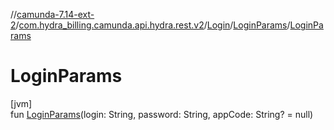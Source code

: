 //[camunda-7.14-ext-2](../../../../index.md)/[com.hydra_billing.camunda.api.hydra.rest.v2](../../index.md)/[Login](../index.md)/[LoginParams](index.md)/[LoginParams](-login-params.md)

# LoginParams

[jvm]\
fun [LoginParams](-login-params.md)(login: String, password: String, appCode: String? = null)
